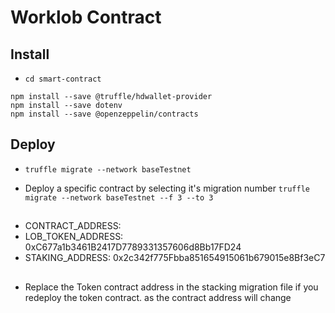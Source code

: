 # Worklob Contract

## Install

- `cd smart-contract`

```
npm install --save @truffle/hdwallet-provider
npm install --save dotenv
npm install --save @openzeppelin/contracts
```

## Deploy

- `truffle migrate --network baseTestnet`

- Deploy a specific contract by selecting it's migration number `truffle migrate --network baseTestnet --f 3 --to 3`

##

- CONTRACT_ADDRESS:
- LOB_TOKEN_ADDRESS: 0xC677a1b3461B2417D7789331357606d8Bb17FD24
- STAKING_ADDRESS: 0x2c342f775Fbba851654915061b679015e8Bf3eC7

##

- Replace the Token contract address in the stacking migration file if you redeploy the token contract. as the contract address will change
